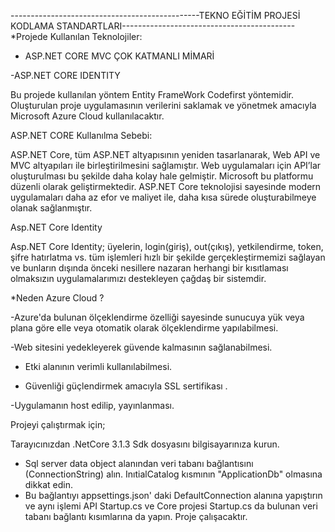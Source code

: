 -----------------------------------------------TEKNO EĞİTİM PROJESİ KODLAMA STANDARTLARI-------------------------------------------
*Projede Kullanılan Teknolojiler:

- ASP.NET CORE MVC ÇOK KATMANLI MİMARİ 

-ASP.NET CORE IDENTITY 

Bu projede kullanılan yöntem  Entity FrameWork Codefirst yöntemidir.
Oluşturulan proje uygulamasının verilerini saklamak ve yönetmek amacıyla Microsoft Azure Cloud kullanılacaktır.

ASP.NET CORE Kullanılma Sebebi:

ASP.NET Core, tüm ASP.NET altyapısının yeniden tasarlanarak, Web API ve MVC altyapıları ile birleştirilmesini sağlamıştır. 
Web uygulamaları için API’lar oluşturulması bu şekilde daha kolay hale gelmiştir. 
Microsoft bu platformu düzenli olarak geliştirmektedir. 
ASP.NET Core teknolojisi sayesinde modern uygulamaları daha az efor ve maliyet ile, daha kısa sürede oluşturabilmeye olanak sağlanmıştır. 

Asp.NET Core Identity

Asp.NET Core Identity; üyelerin, login(giriş), out(çıkış), yetkilendirme, token, şifre hatırlatma vs. tüm işlemleri hızlı bir şekilde gerçekleştirmemizi sağlayan ve bunların dışında önceki nesillere nazaran herhangi bir kısıtlaması olmaksızın uygulamalarımızı destekleyen çağdaş bir sistemdir.

*Neden Azure Cloud ?

-Azure'da bulunan ölçeklendirme özelliği sayesinde sunucuya yük veya plana göre elle veya otomatik olarak ölçeklendirme yapılabilmesi.

-Web sitesini yedekleyerek güvende kalmasının sağlanabilmesi.

- Etki alanının verimli kullanılabilmesi.

- Güvenliği güçlendirmek amacıyla SSL sertifikası .

-Uygulamanın host edilip, yayınlanması.
 

Projeyi çalıştırmak için;

Tarayıcınızdan .NetCore 3.1.3 Sdk dosyasını bilgisayarınıza kurun.
- Sql server data object alanından veri tabanı bağlantısını (ConnectionString) alın.
InıtialCatalog kısmının "ApplicationDb" olmasına dikkat edin.
- Bu bağlantıyı appsettings.json' daki DefaultConnection alanına yapıştırın ve aynı işlemi API Startup.cs ve Core projesi 
Startup.cs da bulunan veri tabanı bağlantı kısımlarına da yapın. 
Proje çalışacaktır.
